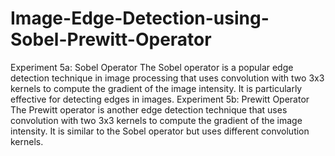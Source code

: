 # Image-Edge-Detection-using-Sobel-Prewitt-Operator
Experiment 5a: Sobel Operator
  The Sobel operator is a popular edge detection technique in image processing that uses convolution with two 3x3 kernels to compute the gradient of the image intensity. It is particularly effective for detecting edges in images.
Experiment 5b: Prewitt Operator
  The Prewitt operator is another edge detection technique that uses convolution with two 3x3 kernels to compute the gradient of the image intensity. It is similar to the Sobel operator but uses different convolution kernels.
